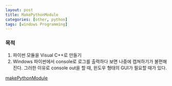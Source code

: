 ```yaml
---
layout: post
title: MakePythonModule
categories: [other, python]
tags: [windows Programming]
---
```


### 목적

  1. 파이썬 모듈을 Visual C++로 만들기
  2. Windows 파이썬에서 console로 로그를 출력하다 보면 나중에 캡쳐하기가 불편해진다. 그러한 이유로 console out을 할 때, 윈도우
형태의 GUI가 필요할 때가 있다.

[makePythonModule](https://github.com/VintageAppMaker/MakePythonModule)